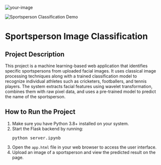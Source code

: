 ![your-image](https://github.com/user-attachments/assets/3cf7139e-036c-485c-9025-0551637aa554)

<!DOCTYPE html>
<html lang="en">
<head>
  <meta charset="UTF-8" />
  <meta name="viewport" content="width=device-width, initial-scale=1.0"/>
</head>
<body>

  <!-- Header Image -->
  <img src="your-image.jpg" alt="Sportsperson Classification Demo" />

  <h1>Sportsperson Image Classification</h1>

  <h2>Project Description</h2>
  <p>
    This project is a machine learning-based web application that identifies specific sportspersons from uploaded facial images.
    It uses classical image processing techniques along with a trained classification model to recognize individual athletes
    such as cricketers, footballers, and tennis players. The system extracts facial features using wavelet transformation,
    combines them with raw pixel data, and uses a pre-trained model to predict the name of the sportsperson.
  </p>

  <h2>How to Run the Project</h2>
  <ol>
    <li>Make sure you have Python 3.8+ installed on your system.</li>
    <li>Start the Flask backend by running:
      <pre>python server.ipynb</pre>
    </li>
    <li>Open the <code>app.html</code> file in your web browser to access the user interface.</li>
    <li>Upload an image of a sportsperson and view the predicted result on the page.</li>
  </ol>

</body>
</html>
